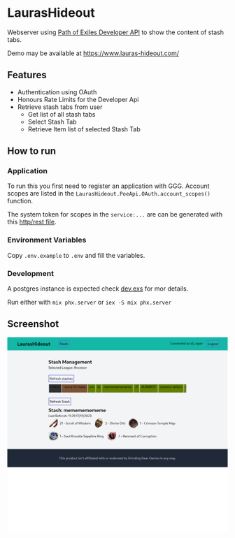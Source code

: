 # LaurasHideout

Webserver using [Path of Exiles Developer API](https://www.pathofexile.com/developer/docs/index) to show the content of stash tabs.

Demo may be available at https://www.lauras-hideout.com/

## Features

+ Authentication using OAuth
+ Honours Rate Limits for the Developer Api
+ Retrieve stash tabs from user
  + Get list of all stash tabs
  + Select Stash Tab
  + Retrieve Item list of selected Stash Tab

## How to run

### Application

To run this you first need to register an application with GGG. Account scopes are listed in the `LaurasHideout.PoeApi.OAuth.account_scopes()` function.

The system token for scopes in the `service:...` are can be generated with this [http/rest file](.priv/utils/service_token.http).

### Environment Variables

Copy `.env.example` to `.env` and fill the variables.

### Development

A postgres instance is expected check [dev.exs](config/dev.exs) for mor details.

Run either with `mix phx.server` or `iex -S mix phx.server`

## Screenshot

![StashView](.github/StashView.png)
